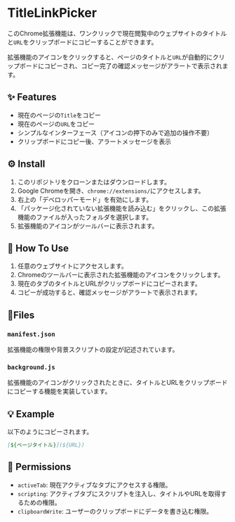 # TitleLinkPicker

このChrome拡張機能は、ワンクリックで現在閲覧中のウェブサイトのタイトルと`URL`をクリップボードにコピーすることができます。

拡張機能のアイコンをクリックすると、ページのタイトルと`URL`が自動的にクリップボードにコピーされ、コピー完了の確認メッセージがアラートで表示されます。

## ✨️ Features

- 現在のページの`Title`をコピー
- 現在のページの`URL`をコピー
- シンプルなインターフェース（アイコンの押下のみで追加の操作不要）
- クリップボードにコピー後、アラートメッセージを表示

## ⚙️ Install

1. このリポジトリをクローンまたはダウンロードします。
2. Google Chromeを開き、`chrome://extensions/`にアクセスします。
3. 右上の「デベロッパーモード」を有効にします。
4. 「パッケージ化されていない拡張機能を読み込む」をクリックし、この拡張機能のファイルが入ったフォルダを選択します。
5. 拡張機能のアイコンがツールバーに表示されます。

## 🚀 How To Use

1. 任意のウェブサイトにアクセスします。
2. Chromeのツールバーに表示された拡張機能のアイコンをクリックします。
3. 現在のタブのタイトルとURLがクリップボードにコピーされます。
4. コピーが成功すると、確認メッセージがアラートで表示されます。

## 📂Files

### `manifest.json`

拡張機能の権限や背景スクリプトの設定が記述されています。

### `background.js`

拡張機能のアイコンがクリックされたときに、タイトルとURLをクリップボードにコピーする機能を実装しています。

## 💡 Example

以下のようにコピーされます。

```markdown
[${ページタイトル}](${URL})
```

## 🔐 Permissions

- `activeTab`: 現在アクティブなタブにアクセスする権限。
- `scripting`: アクティブタブにスクリプトを注入し、タイトルやURLを取得するための権限。
- `clipboardWrite`: ユーザーのクリップボードにデータを書き込む権限。
